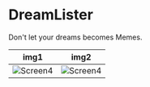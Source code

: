 # DreamLister
Don't let your dreams becomes Memes.


  img1             |  img2
  :-------------------------:|:-------------------------:
  ![Screen4](../master/DreamLister/dreams.jpg)  |  ![Screen4](../master/DreamLister/dream1.jpg)
